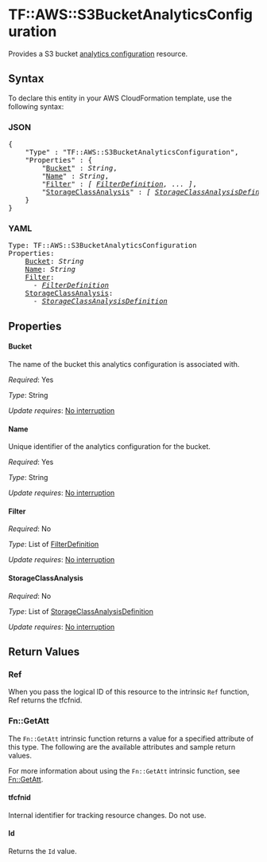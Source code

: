 # TF::AWS::S3BucketAnalyticsConfiguration

Provides a S3 bucket [analytics configuration](https://docs.aws.amazon.com/AmazonS3/latest/dev/analytics-storage-class.html) resource.

## Syntax

To declare this entity in your AWS CloudFormation template, use the following syntax:

### JSON

<pre>
{
    "Type" : "TF::AWS::S3BucketAnalyticsConfiguration",
    "Properties" : {
        "<a href="#bucket" title="Bucket">Bucket</a>" : <i>String</i>,
        "<a href="#name" title="Name">Name</a>" : <i>String</i>,
        "<a href="#filter" title="Filter">Filter</a>" : <i>[ <a href="filterdefinition.md">FilterDefinition</a>, ... ]</i>,
        "<a href="#storageclassanalysis" title="StorageClassAnalysis">StorageClassAnalysis</a>" : <i>[ <a href="storageclassanalysisdefinition.md">StorageClassAnalysisDefinition</a>, ... ]</i>
    }
}
</pre>

### YAML

<pre>
Type: TF::AWS::S3BucketAnalyticsConfiguration
Properties:
    <a href="#bucket" title="Bucket">Bucket</a>: <i>String</i>
    <a href="#name" title="Name">Name</a>: <i>String</i>
    <a href="#filter" title="Filter">Filter</a>: <i>
      - <a href="filterdefinition.md">FilterDefinition</a></i>
    <a href="#storageclassanalysis" title="StorageClassAnalysis">StorageClassAnalysis</a>: <i>
      - <a href="storageclassanalysisdefinition.md">StorageClassAnalysisDefinition</a></i>
</pre>

## Properties

#### Bucket

The name of the bucket this analytics configuration is associated with.

_Required_: Yes

_Type_: String

_Update requires_: [No interruption](https://docs.aws.amazon.com/AWSCloudFormation/latest/UserGuide/using-cfn-updating-stacks-update-behaviors.html#update-no-interrupt)

#### Name

Unique identifier of the analytics configuration for the bucket.

_Required_: Yes

_Type_: String

_Update requires_: [No interruption](https://docs.aws.amazon.com/AWSCloudFormation/latest/UserGuide/using-cfn-updating-stacks-update-behaviors.html#update-no-interrupt)

#### Filter

_Required_: No

_Type_: List of <a href="filterdefinition.md">FilterDefinition</a>

_Update requires_: [No interruption](https://docs.aws.amazon.com/AWSCloudFormation/latest/UserGuide/using-cfn-updating-stacks-update-behaviors.html#update-no-interrupt)

#### StorageClassAnalysis

_Required_: No

_Type_: List of <a href="storageclassanalysisdefinition.md">StorageClassAnalysisDefinition</a>

_Update requires_: [No interruption](https://docs.aws.amazon.com/AWSCloudFormation/latest/UserGuide/using-cfn-updating-stacks-update-behaviors.html#update-no-interrupt)

## Return Values

### Ref

When you pass the logical ID of this resource to the intrinsic `Ref` function, Ref returns the tfcfnid.

### Fn::GetAtt

The `Fn::GetAtt` intrinsic function returns a value for a specified attribute of this type. The following are the available attributes and sample return values.

For more information about using the `Fn::GetAtt` intrinsic function, see [Fn::GetAtt](https://docs.aws.amazon.com/AWSCloudFormation/latest/UserGuide/intrinsic-function-reference-getatt.html).

#### tfcfnid

Internal identifier for tracking resource changes. Do not use.

#### Id

Returns the <code>Id</code> value.

